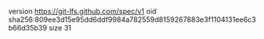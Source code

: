 version https://git-lfs.github.com/spec/v1
oid sha256:809ee3d15e95dd6ddf9984a782559d8159267883e3f1104131ee6c3b66d35b39
size 31
